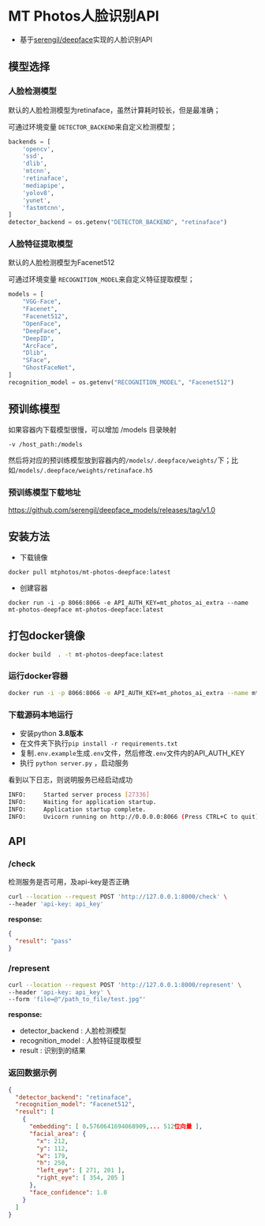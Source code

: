 # MT Photos人脸识别API

- 基于[serengil/deepface](https://github.com/serengil/deepface)实现的人脸识别API

## 模型选择

### 人脸检测模型

默认的人脸检测模型为retinaface，虽然计算耗时较长，但是最准确；

可通过环境变量 `DETECTOR_BACKEND`来自定义检测模型；

```python
backends = [
    'opencv',
    'ssd',
    'dlib',
    'mtcnn',
    'retinaface',
    'mediapipe',
    'yolov8',
    'yunet',
    'fastmtcnn',
]
detector_backend = os.getenv("DETECTOR_BACKEND", "retinaface")
```

### 人脸特征提取模型

默认的人脸检测模型为Facenet512

可通过环境变量 `RECOGNITION_MODEL`来自定义特征提取模型；

```python
models = [
    "VGG-Face",
    "Facenet",
    "Facenet512",
    "OpenFace",
    "DeepFace",
    "DeepID",
    "ArcFace",
    "Dlib",
    "SFace",
    "GhostFaceNet",
]
recognition_model = os.getenv("RECOGNITION_MODEL", "Facenet512")
```

## 预训练模型

如果容器内下载模型很慢，可以增加 /models 目录映射
```
-v /host_path:/models
```

然后将对应的预训练模型放到容器内的`/models/.deepface/weights/`下；比如`/models/.deepface/weights/retinaface.h5`

### 预训练模型下载地址

https://github.com/serengil/deepface_models/releases/tag/v1.0


## 安装方法

- 下载镜像

```
docker pull mtphotos/mt-photos-deepface:latest
```

- 创建容器

```
docker run -i -p 8066:8066 -e API_AUTH_KEY=mt_photos_ai_extra --name mt-photos-deepface mt-photos-deepface:latest
```



## 打包docker镜像

```bash
docker build  . -t mt-photos-deepface:latest
```

### 运行docker容器

```bash
docker run -i -p 8066:8066 -e API_AUTH_KEY=mt_photos_ai_extra --name mt-photos-deepface --restart="unless-stopped" mt-photos-deepface:latest
```

### 下载源码本地运行

- 安装python **3.8版本**
- 在文件夹下执行`pip install -r requirements.txt`
- 复制`.env.example`生成`.env`文件，然后修改`.env`文件内的API_AUTH_KEY
- 执行 `python server.py` ，启动服务

看到以下日志，则说明服务已经启动成功
```bash
INFO:     Started server process [27336]
INFO:     Waiting for application startup.
INFO:     Application startup complete.
INFO:     Uvicorn running on http://0.0.0.0:8066 (Press CTRL+C to quit)
```


## API

### /check

检测服务是否可用，及api-key是否正确

```bash
curl --location --request POST 'http://127.0.0.1:8000/check' \
--header 'api-key: api_key'
```

**response:**

```json
{
  "result": "pass"
}
```

### /represent

```bash
curl --location --request POST 'http://127.0.0.1:8000/represent' \
--header 'api-key: api_key' \
--form 'file=@"/path_to_file/test.jpg"'
```

**response:**

- detector_backend : 人脸检测模型
- recognition_model : 人脸特征提取模型
- result : 识别到的结果

### 返回数据示例
```json
{
  "detector_backend": "retinaface",
  "recognition_model": "Facenet512",
  "result": [
    {
      "embedding": [ 0.5760641694068909,... 512位向量 ],
      "facial_area": {
        "x": 212,
        "y": 112,
        "w": 179,
        "h": 250,
        "left_eye": [ 271, 201 ],
        "right_eye": [ 354, 205 ]
      },
      "face_confidence": 1.0
    }
  ]
}
```

